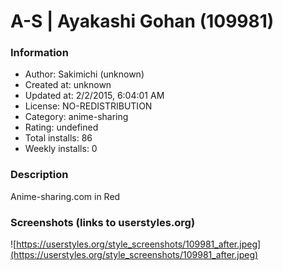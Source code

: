 # A-S | Ayakashi Gohan (109981)

### Information
- Author: Sakimichi (unknown)
- Created at: unknown
- Updated at: 2/2/2015, 6:04:01 AM
- License: NO-REDISTRIBUTION
- Category: anime-sharing
- Rating: undefined
- Total installs: 86
- Weekly installs: 0


### Description
Anime-sharing.com in Red


### Screenshots (links to userstyles.org)
![https://userstyles.org/style_screenshots/109981_after.jpeg](https://userstyles.org/style_screenshots/109981_after.jpeg)


